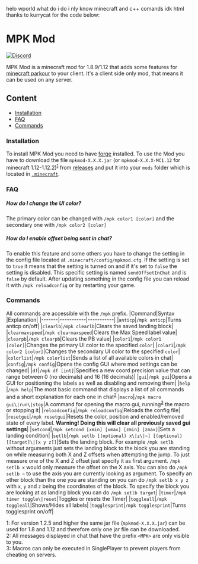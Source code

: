helo wporld
what do i do
i nly know minecraft and c++ comands idk html
thanks to kurrycat for the code below:













# MPK Mod
[![Discord](https://img.shields.io/discord/819737524372504587?color=7289DA&logo=discord)](https://discord.gg/rSzmsdXsvW)

MPK Mod is a minecraft mod for 1.8.9/1.12 that adds some features for [minecraft parkour](https://www.mcpk.wiki/wiki/Main_Page) to your client. It's a client side only mod, that means it can be used on any server.

## Content
- [Installation](#Installation)
- [FAQ](#FAQ)
- [Commands](#Commands)

### Installation

To install MPK Mod you need to have [forge](https://files.minecraftforge.net) installed.
To use the Mod you have to download the file `mpkmod-X.X.X.jar` (or `mpkmod-X.X.X-MC1.12` for minecraft 1.12-1.12.2)<sup>[1](#footnote1)</sup> from [releases](https://github.com/kurrycat2004/MpkMod/releases) and put it into your `mods` folder which is located in [`.minecraft`](https://minecraft.gamepedia.com/.minecraft).

### FAQ
##### **How do I change the UI color?**<br/>
The primary color can be changed with `/mpk color1 [color]` and the secondary one with `/mpk color2 [color]`

##### **How do I enable offset being sent in chat?**<br/>
To enable this feature and some others you have to change the setting in the config file located at `.minecraft/config/mpkmod.cfg`. If the setting is set to `true` it means that the setting is turned on and if it's set to `false` the setting is disabled. This specific setting is named `sendOffsetInChat` and is `false` by default. After updating something in the config file you can reload it with `/mpk reloadconfig` or by restarting your game.

### Commands
All commands are accessible with the `/mpk` prefix.
|Command|Syntax     |Explanation|
|-------|-----------|-----------|
|`anticp`|`/mpk anticp`|Turns anticp on/off|
|`clearlb`|`/mpk clearlb`|Clears the saved landing block|
|`clearmaxspeed`|`/mpk clearmaxspeed`|Clears the Max Speed label value|
|`clearpb`|`/mpk clearpb`|Clears the PB value|
|`color1`|`/mpk color1 [color]`|Changes the primary UI color to the specified `color`|
|`color1`|`/mpk color2 [color]`|Changes the secondary UI color to the specified `color`|
|`colorlist`|`/mpk colorlist`|Sends a list of all available colors in chat|
|`config`|`/mpk config`|Opens the config GUI where mod settings can be changed|
|`df`|`/mpk df [int]`|Specifies a new coord precision value that can range between 0 (no decimals) and 16 (16 decimals)|
|`gui`|`/mpk gui`|Opens a GUI for positioning the labels as well as disabling and removing them|
|`help` |`/mpk help`|The most basic command that displays a list of all commands and a short explanation for each one in chat<sup>[2](#footnote2)</sup>
|`macro`|`/mpk macro gui\|run\|stop`|A command for opening the macro gui, running<sup>[3](#footnote3)</sup> the macro or stopping it|
|`reloadconfig`|`/mpk reloadconfig`|Reloads the config file|
|`resetgui`|`/mpk resetgui`|Resets the color, position and enabled/removed state of every label. **Warning! Doing this will clear all previously saved gui settings**|
|`setcond`|`/mpk setcond [xmin] [xmax] [zmin] [zmax]`|Sets a landing condition|
|`setlb`|`/mpk setlb [(optional) x\|z\|~] [(optional) [[target]\|[x y z]]`|Sets the landing block. For example `/mpk setlb` without arguments just sets the landing block to the block you are standing on while measuring both X and Z offsets when attempting the jump. To just measure one of the X and Z offset just specify it as first argument. `/mpk setlb x` would only measure the offset on the X axis. You can also do `/mpk setlb ~` to use the axis you are currently looking as argument. To specify an other block than the one you are standing on you can do `/mpk setlb x y z` with `x`, `y` and `z` being the coordinates of the block. To specify the block you are looking at as landing block you can do `/mpk setlb target`|
|`timer`|`/mpk timer toggle\|reset`|Toggles or resets the Timer|
|`toggleall`|`/mpk toggleall`|Shows/Hides all labels|
|`togglesprint`|`/mpk togglesprint`|Turns togglesprint on/off|

<a name="footnote1">1</a>: For version 1.2.5 and higher the same jar file (`mpkmod-X.X.X.jar`) can be used for 1.8 and 1.12 and therefore only one jar file can be downloaded.</br>
<a name="footnote2">2</a>: All messages displayed in chat that have the prefix `<MPK>` are only visible to you.</br>
<a name="footnote3">3</a>: Macros can only be executed in SinglePlayer to prevent players from cheating on servers.
